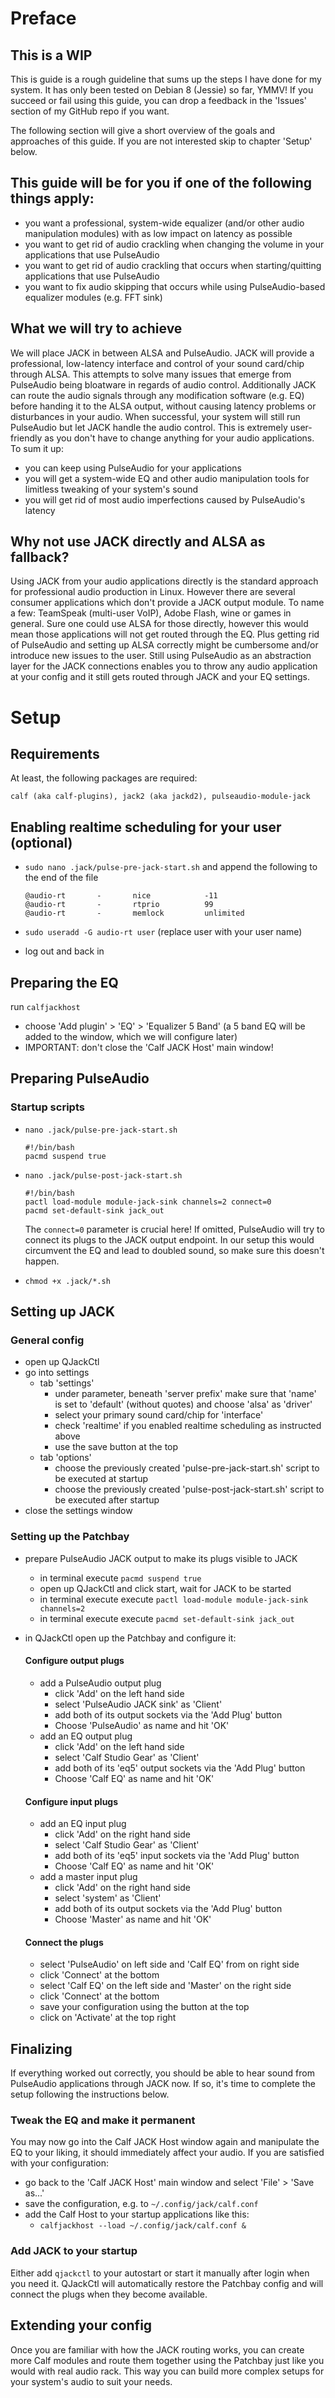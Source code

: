 # Preface
## This is a WIP
This is guide is a rough guideline that sums up the steps I have done for my system. It has only been tested on Debian 8 (Jessie) so far, YMMV!
If you succeed or fail using this guide, you can drop a feedback in the 'Issues' section of my GitHub repo if you want.

The following section will give a short overview of the goals and approaches of this guide. If you are not interested skip to chapter 'Setup' below.

## This guide will be for you if one of the following things apply:

- you want a professional, system-wide equalizer (and/or other audio manipulation modules) with as low impact on latency as possible
- you want to get rid of audio crackling when changing the volume in your applications that use PulseAudio
- you want to get rid of audio crackling that occurs when starting/quitting applications that use PulseAudio
- you want to fix audio skipping that occurs while using PulseAudio-based equalizer modules (e.g. FFT sink)


## What we will try to achieve

We will place JACK in between ALSA and PulseAudio. JACK will provide a professional, low-latency interface and control of your sound card/chip through ALSA. This attempts to solve many issues that emerge from PulseAudio being bloatware in regards of audio control. Additionally JACK can route the audio signals through any modification software (e.g. EQ) before handing it to the ALSA output, without causing latency problems or disturbances in your audio.
When successful, your system will still run PulseAudio but let JACK handle the audio control. This is extremely user-friendly as you don't have to change anything for your audio applications.
To sum it up:

- you can keep using PulseAudio for your applications
- you will get a system-wide EQ and other audio manipulation tools for limitless tweaking of your system's sound
- you will get rid of most audio imperfections caused by PulseAudio's latency


## Why not use JACK directly and ALSA as fallback?

Using JACK from your audio applications directly is the standard approach for professional audio production in Linux. However there are several consumer applications which don't provide a JACK output module. To name a few: TeamSpeak (multi-user VoIP), Adobe Flash, wine or games in general.
Sure one could use ALSA for those directly, however this would mean those applications will not get routed through the EQ. Plus getting rid of PulseAudio and setting up ALSA correctly might be cumbersome and/or introduce new issues to the user. Still using PulseAudio as an abstraction layer for the JACK connections enables you to throw any audio application at your config and it still gets routed through JACK and your EQ settings. 

# Setup
## Requirements
At least, the following packages are required:

    calf (aka calf-plugins), jack2 (aka jackd2), pulseaudio-module-jack

## Enabling realtime scheduling for your user (optional)
- `sudo nano .jack/pulse-pre-jack-start.sh` and append the following to the end of the file

    ```
    @audio-rt       -       nice            -11
    @audio-rt       -       rtprio          99
    @audio-rt       -       memlock         unlimited
    ```
- `sudo useradd -G audio-rt user` (replace user with your user name)
- log out and back in


## Preparing the EQ

run `calfjackhost`

- choose 'Add plugin' > 'EQ' > 'Equalizer 5 Band' (a 5 band EQ will be added to the window, which we will configure later)
- IMPORTANT: don't close the 'Calf JACK Host' main window!

## Preparing PulseAudio

### Startup scripts
- `nano .jack/pulse-pre-jack-start.sh`

    ```
    #!/bin/bash
    pacmd suspend true
    ```
- `nano .jack/pulse-post-jack-start.sh`

    ```
    #!/bin/bash
    pactl load-module module-jack-sink channels=2 connect=0
    pacmd set-default-sink jack_out
    ```
    The `connect=0` parameter is crucial here! If omitted, PulseAudio will try to connect its plugs to the JACK output endpoint. In our setup this would circumvent the EQ and lead to doubled sound, so make sure this doesn't happen.
- `chmod +x .jack/*.sh`

## Setting up JACK
### General config
- open up QJackCtl
- go into settings
    - tab 'settings'
        -  under parameter, beneath 'server prefix' make sure that 'name' is set to 'default' (without quotes) and choose 'alsa' as 'driver'
        -  select your primary sound card/chip for 'interface'
        -  check 'realtime' if you enabled realtime scheduling as instructed above
        -  use the save button at the top
    -  tab 'options'
        - choose the previously created 'pulse-pre-jack-start.sh' script to be executed at startup
        - choose the previously created 'pulse-post-jack-start.sh' script to be executed after startup
- close the settings window

### Setting up the Patchbay
- prepare PulseAudio JACK output to make its plugs visible to JACK
    - in terminal execute `pacmd suspend true`
    - open up QJackCtl and click start, wait for JACK to be started
    - in terminal execute execute `pactl load-module module-jack-sink channels=2`
    - in terminal execute execute `pacmd set-default-sink jack_out`
- in QJackCtl open up the Patchbay and configure it:

    #### Configure output plugs
    - add a PulseAudio output plug
        - click 'Add' on the left hand side
        - select 'PulseAudio JACK sink' as 'Client'
        - add both of its output sockets via the 'Add Plug' button
        - Choose 'PulseAudio' as name and hit 'OK'
    - add an EQ output plug
        - click 'Add' on the left hand side
        - select 'Calf Studio Gear' as 'Client'
        - add both of its 'eq5' output sockets via the 'Add Plug' button
        - Choose 'Calf EQ' as name and hit 'OK'
    
    #### Configure input plugs
    - add an EQ input plug
        - click 'Add' on the right hand side
        - select 'Calf Studio Gear' as 'Client'
        - add both of its 'eq5' input sockets via the 'Add Plug' button
        - Choose 'Calf EQ' as name and hit 'OK'
    - add a master input plug
        - click 'Add' on the right hand side
        - select 'system' as 'Client'
        - add both of its output sockets via the 'Add Plug' button
        - Choose 'Master' as name and hit 'OK'
    
    #### Connect the plugs
    - select 'PulseAudio' on left side and 'Calf EQ' from on right side
    - click 'Connect' at the bottom
    - select 'Calf EQ' on the left side and 'Master' on the right side
    - click 'Connect' at the bottom
    - save your configuration using the button at the top
    - click on 'Activate' at the top right

## Finalizing
If everything worked out correctly, you should be able to hear sound from PulseAudio applications through JACK now. If so, it's time to complete the setup following the instructions below.

### Tweak the EQ and make it permanent
You may now go into the Calf JACK Host window again and manipulate the EQ to your liking, it should immediately affect your audio. If you are satisfied with your configuration:
- go back to the 'Calf JACK Host' main window and select 'File' > 'Save as...'
- save the configuration, e.g. to `~/.config/jack/calf.conf`
- add the Calf Host to your startup applications like this:
    - `calfjackhost --load ~/.config/jack/calf.conf &`

### Add JACK to your startup
Either add `qjackctl` to your autostart or start it manually after login when you need it. QJackCtl will automatically restore the Patchbay config and will connect the plugs when they become available.

## Extending your config
Once you are familiar with how the JACK routing works, you can create more Calf modules and route them together using the Patchbay just like you would with real audio rack. This way you can build more complex setups for your system's audio to suit your needs.